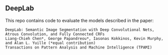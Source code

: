DeepLab
---

This repo contains code to evaluate the models described in the paper:

```
DeepLab: Semantic Image Segmentation with Deep Convolutional Nets, Atrous Convolution, and Fully Connected CRFs 
Liang-Chieh Chen*, George Papandreou*, Iasonas Kokkinos, Kevin Murphy, and Alan L. Yuille (*equal contribution) 
Transactions on Pattern Analysis and Machine Intelligence (TPAMI)
```
